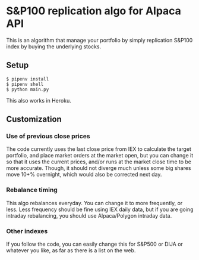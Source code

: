 # S&P100 replication algo for Alpaca API

This is an algorithm that manage your portfolio by simply replication S&P100 index by
buying the underlying stocks.

## Setup

```
$ pipenv install
$ pipenv shell
$ python main.py
```

This also works in Heroku.

## Customization

### Use of previous close prices
The code currently uses the last close price from IEX to calculate the target portfolio, and place
market orders at the market open, but you can change it so that it uses the current prices, and/or
runs at the market close time to be more accurate.  Though, it should not diverge much unless some
big shares move 10+% overnight, which would also be corrected next day.

### Rebalance timing
This algo rebalances everyday. You can change it to more frequently, or less.  Less frequency should
be fine using IEX daily data, but if you are going intraday rebalancing, you should use Alpaca/Polygon
intraday data.

### Other indexes
If you follow the code, you can easily change this for S&P500 or DIJA or whatever you like, as
far as there is a list on the web.
